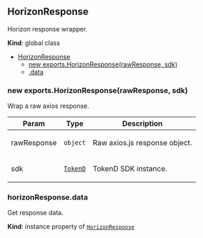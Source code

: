 <a name="HorizonResponse"></a>

## HorizonResponse
<p>Horizon response wrapper.</p>

**Kind**: global class  

* [HorizonResponse](#HorizonResponse)
    * [new exports.HorizonResponse(rawResponse, sdk)](#new_HorizonResponse_new)
    * [.data](#HorizonResponse+data)

<a name="new_HorizonResponse_new"></a>

### new exports.HorizonResponse(rawResponse, sdk)
<p>Wrap a raw axios response.</p>


| Param | Type | Description |
| --- | --- | --- |
| rawResponse | <code>object</code> | <p>Raw axios.js response object.</p> |
| sdk | [<code>TokenD</code>](#TokenD) | <p>TokenD SDK instance.</p> |

<a name="HorizonResponse+data"></a>

### horizonResponse.data
<p>Get response data.</p>

**Kind**: instance property of [<code>HorizonResponse</code>](#HorizonResponse)  
